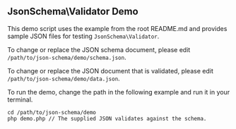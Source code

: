 ## JsonSchema\Validator Demo

This demo script uses the example from the root README.md and provides sample JSON files for testing `JsonSchema\Validator`.

To change or replace the JSON schema document, please edit `/path/to/json-schema/demo/schema.json`.

To change or replace the JSON document that is validated, please edit `/path/to/json-schema/demo/data.json`.

To run the demo, change the path in the following example and run it in your terminal.

```
cd /path/to/json-schema/demo
php demo.php // The supplied JSON validates against the schema.
```
